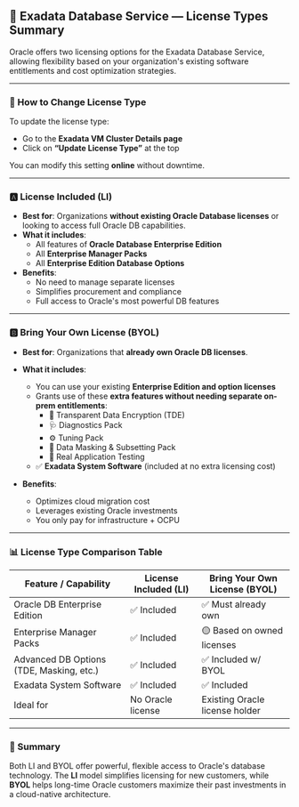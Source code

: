 ## 📘 Exadata Database Service — License Types Summary

Oracle offers two licensing options for the Exadata Database Service, allowing flexibility based on your organization's existing software entitlements and cost optimization strategies.

---

### 🔄 How to Change License Type
To update the license type:
- Go to the **Exadata VM Cluster Details page**
- Click on **“Update License Type”** at the top

You can modify this setting **online** without downtime.

---

### 🅰️ License Included (LI)

- **Best for**: Organizations **without existing Oracle Database licenses** or looking to access full Oracle DB capabilities.
- **What it includes**:
  - All features of **Oracle Database Enterprise Edition**
  - All **Enterprise Manager Packs**
  - All **Enterprise Edition Database Options**
- **Benefits**:
  - No need to manage separate licenses
  - Simplifies procurement and compliance
  - Full access to Oracle's most powerful DB features

---

### 🅱️ Bring Your Own License (BYOL)

- **Best for**: Organizations that **already own Oracle DB licenses**.
- **What it includes**:
  - You can use your existing **Enterprise Edition and option licenses**
  - Grants use of these **extra features without needing separate on-prem entitlements**:
    - 🔐 Transparent Data Encryption (TDE)
    - 🩺 Diagnostics Pack
    - ⚙️ Tuning Pack
    - 🧹 Data Masking & Subsetting Pack
    - 🧪 Real Application Testing
  - ✅ **Exadata System Software** (included at no extra licensing cost)

- **Benefits**:
  - Optimizes cloud migration cost
  - Leverages existing Oracle investments
  - You only pay for infrastructure + OCPU

---

### 📊 License Type Comparison Table

| Feature / Capability                        | License Included (LI) | Bring Your Own License (BYOL) |
|---------------------------------------------|------------------------|-------------------------------|
| Oracle DB Enterprise Edition                | ✅ Included            | ✅ Must already own           |
| Enterprise Manager Packs                    | ✅ Included            | 🟡 Based on owned licenses    |
| Advanced DB Options (TDE, Masking, etc.)    | ✅ Included            | ✅ Included w/ BYOL           |
| Exadata System Software                     | ✅ Included            | ✅ Included                   |
| Ideal for                                   | No Oracle license      | Existing Oracle license holder|

---

### 📝 Summary

Both LI and BYOL offer powerful, flexible access to Oracle's database technology. The **LI** model simplifies licensing for new customers, while **BYOL** helps long-time Oracle customers maximize their past investments in a cloud-native architecture.
